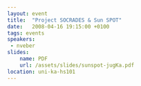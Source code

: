 ```yaml
---
layout: event
title:  "Project SOCRADES & Sun SPOT"
date:   2008-04-16 19:15:00 +0100
tags: events
speakers:
 - nveber
slides:
    name: PDF
    url: /assets/slides/sunspot-jugKa.pdf
location: uni-ka-hs101
---
```

